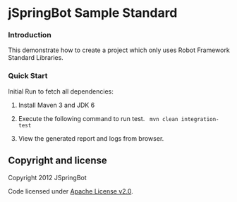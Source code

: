 jSpringBot Sample Standard
=======

### Introduction

This demonstrate how to create a project which only uses Robot Framework Standard Libraries.

### Quick Start

Initial Run to fetch all dependencies:

1. Install Maven 3 and JDK 6

2. Execute the following command to run test. ```
mvn clean integration-test```
3. View the generated report and logs from browser.

## Copyright and license

Copyright 2012 JSpringBot

Code licensed under [Apache License v2.0](http://www.apache.org/licenses/LICENSE-2.0).
